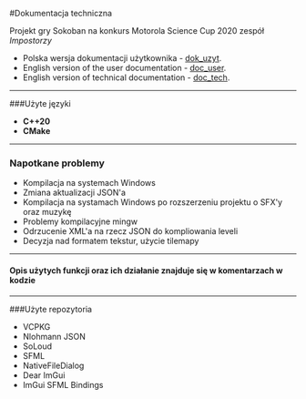 #Dokumentacja techniczna

Projekt gry Sokoban na konkurs Motorola Science Cup 2020 
zespół *Impostorzy*

- Polska wersja dokumentacji użytkownika - [dok_uzyt](./dok_uzyt.md).
- English version of the user documentation - [doc_user](./doc_user.md).
- English version of technical documentation - [doc_tech](./doc_tech.md).

***
###Użyte języki 
- **C++20**
- **CMake**


***

### Napotkane problemy

- Kompilacja na systemach Windows
- Zmiana aktualizacji JSON'a
- Kompilacja na systamach Windows po rozszerzeniu projektu o SFX'y oraz muzykę
- Problemy kompilacyjne mingw
- Odrzucenie XML'a na rzecz JSON do kompliowania leveli
- Decyzja nad formatem tekstur, użycie tilemapy

***

#### Opis użytych funkcji oraz ich działanie znajduje się w komentarzach w kodzie 

***

###Użyte repozytoria

- VCPKG
- Nlohmann JSON
- SoLoud
- SFML
- NativeFileDialog
- Dear ImGui 
- ImGui SFML Bindings
